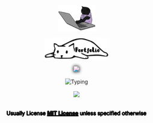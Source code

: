 <!--CAT-->
<div align="center">
  <img src="https://raw.githubusercontent.com/Cats1337/Cats1337.github.io/gh-pages/portfolioAssets/images/cattap.gif" alt="Cat Tippy Tappy" width="100">
</div>

<br>

<div align="center">
  <a href="https://cats1337.github.io/portfolio" target="_blank" style="filter: drop-shadow(0 0 0.5rem white);">
    <img align="center" src="images/portfolio.png"  height="55px"> 
  </a>
</div>

<br>

<div align="center">
  <a href="Visitor Count" align="center" style="filter: drop-shadow(0 0 0.25rem black) hue-rotate(90deg);">
    <img align="center" src="https://profile-counter.glitch.me/cats1337/count.svg" target="#"/>
  </a>
</div>

<br>

<div align="center">
  <img src="https://readme-typing-svg.herokuapp.com?font=Fira+Code&size=22&duration=7500&pause=1000&center=true&vCenter=true&random=true&width=440&height=45&lines=Coding;Gaming;Sleeping" alt="Typing"/>
</div>

<br>

<div align="center">
  <img src="https://avatars.githubusercontent.com/u/42129397?v=4" style="width: 128px">
</div>

<br>

<p align="center" style="text-shadow: -1px 0 black, 0 1px black, 1px 0 black, 0 -1px black">
Usually License <b><a href="https://www.tldrlegal.com/license/mit-license">MIT License</a></b> unless specified otherwise</p>
